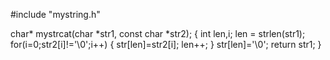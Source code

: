 #include "mystring.h"

char* mystrcat(char *str1, const char *str2);
{
  int len,i;
  len = strlen(str1);
  for(i=0;str2[i]!='\0';i++)
  {
      str[len]=str2[i];
      len++;
  }
  str[len]='\0';
  return str1;
}
